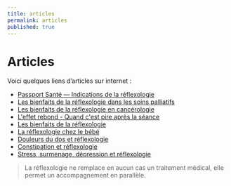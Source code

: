 ```yaml
---
title: articles
permalink: articles
published: true
---
```


# Articles

Voici quelques liens d’articles sur internet :

- [Passport Santé — Indications de la réflexologie][1]
- [Les bienfaits de la réflexologie dans les soins palliatifs][2]
- [Les bienfaits de la réflexologie en cancérologie][3]
- [L'effet rebond - Quand c'est pire après la séance][4]
- [Les bienfaits de la réflexologie][5]
- [La réflexologie chez le bébé][6]
- [Douleurs du dos et réflexologie][7]
- [Constipation et réflexologie][8]
- [Stress, surmenage, dépression et réflexologie][9]


> La réflexologie ne remplace en aucun cas un traitement médical, elle permet un accompagnement en parallèle.

[1]: http://www.passeportsante.net/fr/Therapies/Guide/Fiche.aspx?doc=reflexologie_th

[2]: http://www.actmd.org/articles/200902reflexosoinspalliatifsf.htm

[3]: http://www.clicbienetre.com/medecine/sante/les-bienfaits-de-la-reflexologie-en-cancerologie-7592#aqWyTBK5WM3egcJf.01

[4]: http://conscience-et-sante.com/effet-rebond/

[5]: http://vivreaupresent.unblog.fr/2015/12/17/les-3-bienfaits-de-la-reflexologie-plantaire/

[6]: http://www.psycho-bien-etre.be/bien-etre/reflexologie/bienfaits-de-reflexologie-chez-bebe

[7]: http://www.psycho-bien-etre.be/bien-etre/reflexologie/douleurs-musculaires-du-dos-et-reflexologie-plantaire

[8]: http://www.psycho-bien-etre.be/bien-etre/reflexologie/constipation-et-reflexologie-plantaire

[9]: http://www.psycho-bien-etre.be/bien-etre/reflexologie/tension-nerveuse-surmenage-depression-nerveuse-vu-par-la-reflexologie-plantaire
